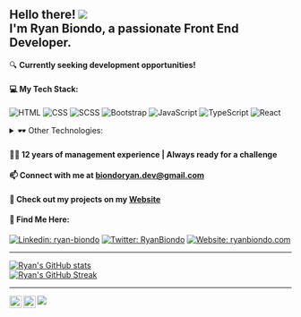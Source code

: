 ## Hello there!  ![](https://user-images.githubusercontent.com/18350557/176309783-0785949b-9127-417c-8b55-ab5a4333674e.gif) </br> I'm Ryan Biondo, a passionate Front End Developer.
🔍 **Currently seeking development opportunities!**

#### 💻 My Tech Stack:  
![HTML](https://img.shields.io/badge/-HTML-E34F26?style=flat-square&logo=HTML5&logoColor=white)
![CSS](https://img.shields.io/badge/-CSS-1572B6?style=flat-square&logo=CSS3&logoColor=white) 
![SCSS](https://img.shields.io/badge/-SCSS-CC6699?style=flat-square&logo=Sass&logoColor=white) 
![Bootstrap](https://img.shields.io/badge/-Bootstrap-7952B3?style=flat-square&logo=bootstrap&logoColor=white)
![JavaScript](https://img.shields.io/badge/-JavaScript-black?style=flat-square&logo=JavaScript&logoColor=F7DF1E) 
![TypeScript](https://img.shields.io/badge/-TypeScript-007ACC?style=flat-square&logo=TypeScript&logoColor=white) 
![React](https://img.shields.io/badge/-React-61DAFB?style=flat-square&logo=React&logoColor=white) 
<!---![Node.js](https://img.shields.io/badge/-Node.js-43853D?style=flat-square&logo=node.js&logoColor=white)-->
<details>
<summary>🕶 Other Technologies:</summary>
</br>
- 🎬 Digital Media Production: Proficient with OBS and Streamlabs</br>
- 🎛️ Music Software: Experience with Traktor, Garageband and Logic</br>
- 💳 Retail Tech: Familiar with Square POS systems</br>
- 📎 Other Tools: Comfortable using VSCode, npm, Canva, and FileZilla</br>
</details>


#### 👨‍💼 12 years of management experience | Always ready for a challenge

#### 📫 Connect with me at biondoryan.dev@gmail.com

#### 👾 Check out my projects on my <a href="ryanbiondo.com">Website</a>

<!---📄 [Link to my resume](<Link_to_my_resume>)--->

#### 🚩 Find Me Here: 
[![Linkedin: ryan-biondo](https://img.shields.io/badge/-RyanBiondo-blue?style=flat-square&logo=Linkedin&logoColor=white&link=https://www.linkedin.com/in/ryan-biondo/)](https://www.linkedin.com/in/ryan-biondo/) 
[![Twitter: RyanBiondo](https://img.shields.io/twitter/follow/RyanBiondo?style=social)](https://twitter.com/RyanBiondo) 
[![Website: ryanbiondo.com](https://img.shields.io/badge/-ryanbiondo.com-000000?style=flat-square&logo=Google-Chrome&logoColor=white)](http://ryanbiondo.com)
<!-- Add Link to Blog-->
--- 

[![Ryan's GitHub stats](https://github-readme-stats.vercel.app/api?username=Ryan-Biondo&hide=stars,contribs,issues&show_icons=true&theme=radical)](https://github.com/Ryan-Biondo/github-readme-stats)</br>
[![Ryan's GitHub Streak](https://streak-stats.demolab.com/?user=Ryan-Biondo&theme=radical)](https://git.io/streak-stats)</br>

---
<a href="https://www.linkedin.com/in/ryan-biondo/">
  <img align="left" alt="Ryan's LinkedIn" width="22px" src="https://raw.githubusercontent.com/peterthehan/peterthehan/master/assets/linkedin.svg" />
</a>
<a href="https://twitter.com/RyanBiondo">
  <img align="left" alt="Ryan's Twitter" width="22px" src="https://raw.githubusercontent.com/peterthehan/peterthehan/master/assets/twitter.svg" />
</a>

![](https://komarev.com/ghpvc/?username=Ryan-Biondo&label=PROFILE+VIEWS&style=for-the-badge&color=blue)

